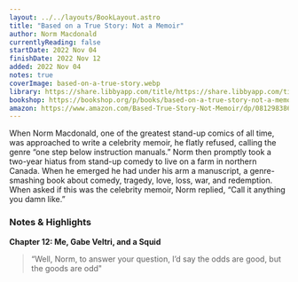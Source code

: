 ```yaml
---
layout: ../../layouts/BookLayout.astro
title: "Based on a True Story: Not a Memoir"
author: Norm Macdonald
currentlyReading: false
startDate: 2022 Nov 04
finishDate: 2022 Nov 12
added: 2022 Nov 04
notes: true
coverImage: based-on-a-true-story.webp
library: https://share.libbyapp.com/title/https://share.libbyapp.com/title/2637556
bookshop: https://bookshop.org/p/books/based-on-a-true-story-not-a-memoir-norm-macdonald/11738248
amazon: https://www.amazon.com/Based-True-Story-Not-Memoir/dp/0812983866
---
```


When Norm Macdonald, one of the greatest stand-up comics of all time, was approached to write a celebrity memoir, he flatly refused, calling the genre “one step below instruction manuals.” Norm then promptly took a two-year hiatus from stand-up comedy to live on a farm in northern Canada. When he emerged he had under his arm a manuscript, a genre-smashing book about comedy, tragedy, love, loss, war, and redemption. When asked if this was the celebrity memoir, Norm replied, “Call it anything you damn like.”

### Notes & Highlights
**Chapter 12: Me, Gabe Veltri, and a Squid**
> “Well, Norm, to answer your question, I’d say the odds are good, but the goods are odd"
